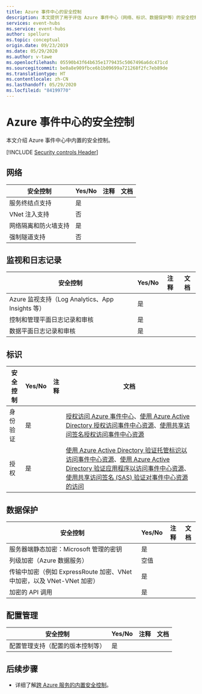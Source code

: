 ```yaml
---
title: Azure 事件中心的安全控制
description: 本文提供了用于评估 Azure 事件中心（网络、标识、数据保护等）的安全控制清单。
services: event-hubs
ms.service: event-hubs
author: spelluru
ms.topic: conceptual
origin.date: 09/23/2019
ms.date: 05/29/2020
ms.author: v-tawe
ms.openlocfilehash: 05590b43f64b635e1779435c5067496a6dc471cd
ms.sourcegitcommit: be0a8e909fbce6b1b09699a721268f2fc7eb89de
ms.translationtype: HT
ms.contentlocale: zh-CN
ms.lasthandoff: 05/29/2020
ms.locfileid: "84199770"
---
```

# <a name="security-controls-for-azure-event-hubs"></a>Azure 事件中心的安全控制

本文介绍 Azure 事件中心中内置的安全控制。

[!INCLUDE [Security controls Header](../../includes/security-controls-header.md)]

## <a name="network"></a>网络

| 安全控制 | Yes/No | 注释 | 文档 |
|---|---|--|--|
| 服务终结点支持| 是 |  |  |
| VNet 注入支持| 否 | |  |
| 网络隔离和防火墙支持| 是 |  |  |
| 强制隧道支持| 否 |  |  |

## <a name="monitoring--logging"></a>监视和日志记录

| 安全控制 | Yes/No | 注释| 文档 |
|---|---|--|--|
| Azure 监视支持（Log Analytics、App Insights 等）| 是 | |  |
| 控制和管理平面日志记录和审核| 是 |  |  |
| 数据平面日志记录和审核| 是 |   |  |

## <a name="identity"></a>标识

| 安全控制 | Yes/No | 注释| 文档 |
|---|---|--|--|
| 身份验证| 是 | | [授权访问 Azure 事件中心](authorize-access-event-hubs.md)、[使用 Azure Active Directory 授权访问事件中心资源](authorize-access-azure-active-directory.md)、[使用共享访问签名授权访问事件中心资源](authorize-access-shared-access-signature.md) |
| 授权|  是 | | [使用 Azure Active Directory 验证托管标识以访问事件中心资源](authenticate-managed-identity.md)、[使用 Azure Active Directory 验证应用程序以访问事件中心资源](authenticate-application.md)、[使用共享访问签名 (SAS) 验证对事件中心资源的访问](authenticate-shared-access-signature.md) |

## <a name="data-protection"></a>数据保护

<!-- BYOK not supported -->

| 安全控制 | Yes/No | 注释 | 文档 |
|---|---|--|--|
| 服务器端静态加密：Microsoft 管理的密钥 |  是 | |  |
| 列级加密（Azure 数据服务）| 空值 | |  |
| 传输中加密（例如 ExpressRoute 加密、VNet 中加密，以及 VNet-VNet 加密）| 是 | |  |
| 加密的 API 调用| 是 |  |  |

## <a name="configuration-management"></a>配置管理

| 安全控制 | Yes/No | 注释| 文档 |
|---|---|--|--|
| 配置管理支持（配置的版本控制等）| 是 | |  |

## <a name="next-steps"></a>后续步骤

- 详细了解[跨 Azure 服务的内置安全控制](../security/fundamentals/security-controls.md)。
